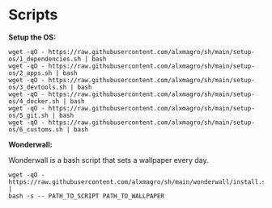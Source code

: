 # Scripts

**Setup the OS:**

```
wget -qO - https://raw.githubusercontent.com/alxmagro/sh/main/setup-os/1_dependencies.sh | bash
wget -qO - https://raw.githubusercontent.com/alxmagro/sh/main/setup-os/2_apps.sh | bash
wget -qO - https://raw.githubusercontent.com/alxmagro/sh/main/setup-os/3_devtools.sh | bash
wget -qO - https://raw.githubusercontent.com/alxmagro/sh/main/setup-os/4_docker.sh | bash
wget -qO - https://raw.githubusercontent.com/alxmagro/sh/main/setup-os/5_git.sh | bash
wget -qO - https://raw.githubusercontent.com/alxmagro/sh/main/setup-os/6_customs.sh | bash
```

**Wonderwall:**

Wonderwall is a bash script that sets a wallpaper every day.

```
wget -qO - https://raw.githubusercontent.com/alxmagro/sh/main/wonderwall/install.sh |
bash -s -- PATH_TO_SCRIPT PATH_TO_WALLPAPER
```
